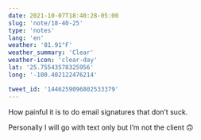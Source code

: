 ```yaml
---
date: 2021-10-07T18:40:28-05:00
slug: 'note/18-40-25'
type: 'notes'
lang: 'en'
weather: '81.91°F'
weather_summary: 'Clear'
weather-icon: 'clear-day'
lat: '25.75543578325956'
long: '-100.402122476214'

tweet_id: '1446259096802533379'
---
```

How painful it is to do email signatures that don’t suck. 

Personally I will go with text only but I’m not the client 🙃